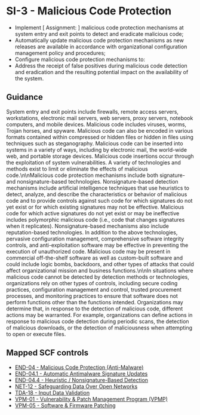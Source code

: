 # SI-3 - Malicious Code Protection
- Implement \[ Assignment:  \] malicious code protection mechanisms at system entry and exit points to detect and eradicate malicious code;
- Automatically update malicious code protection mechanisms as new releases are available in accordance with organizational configuration management policy and procedures;
- Configure malicious code protection mechanisms to:
- Address the receipt of false positives during malicious code detection and eradication and the resulting potential impact on the availability of the system.
## Guidance
System entry and exit points include firewalls, remote access servers, workstations, electronic mail servers, web servers, proxy servers, notebook computers, and mobile devices. Malicious code includes viruses, worms, Trojan horses, and spyware. Malicious code can also be encoded in various formats contained within compressed or hidden files or hidden in files using techniques such as steganography. Malicious code can be inserted into systems in a variety of ways, including by electronic mail, the world-wide web, and portable storage devices. Malicious code insertions occur through the exploitation of system vulnerabilities. A variety of technologies and methods exist to limit or eliminate the effects of malicious code.\n\nMalicious code protection mechanisms include both signature- and nonsignature-based technologies. Nonsignature-based detection mechanisms include artificial intelligence techniques that use heuristics to detect, analyze, and describe the characteristics or behavior of malicious code and to provide controls against such code for which signatures do not yet exist or for which existing signatures may not be effective. Malicious code for which active signatures do not yet exist or may be ineffective includes polymorphic malicious code (i.e., code that changes signatures when it replicates). Nonsignature-based mechanisms also include reputation-based technologies. In addition to the above technologies, pervasive configuration management, comprehensive software integrity controls, and anti-exploitation software may be effective in preventing the execution of unauthorized code. Malicious code may be present in commercial off-the-shelf software as well as custom-built software and could include logic bombs, backdoors, and other types of attacks that could affect organizational mission and business functions.\n\nIn situations where malicious code cannot be detected by detection methods or technologies, organizations rely on other types of controls, including secure coding practices, configuration management and control, trusted procurement processes, and monitoring practices to ensure that software does not perform functions other than the functions intended. Organizations may determine that, in response to the detection of malicious code, different actions may be warranted. For example, organizations can define actions in response to malicious code detection during periodic scans, the detection of malicious downloads, or the detection of maliciousness when attempting to open or execute files.
## Mapped SCF controls
- [END-04 - Malicious Code Protection (Anti-Malware)](../scf/end-04-maliciouscodeprotection(anti-malware).md)
- [END-04.1 - Automatic Antimalware Signature Updates](../scf/end-041-automaticantimalwaresignatureupdates.md)
- [END-04.4 - Heuristic / Nonsignature-Based Detection](../scf/end-044-heuristic/nonsignature-baseddetection.md)
- [NET-12 - Safeguarding Data Over Open Networks](../scf/net-12-safeguardingdataoveropennetworks.md)
- [TDA-18 - Input Data Validation](../scf/tda-18-inputdatavalidation.md)
- [VPM-01 - Vulnerability & Patch Management Program (VPMP)](../scf/vpm-01-vulnerability&patchmanagementprogram(vpmp).md)
- [VPM-05 - Software & Firmware Patching](../scf/vpm-05-software&firmwarepatching.md)